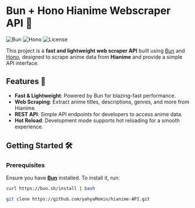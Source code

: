 # Bun + Hono Hianime Webscraper API 🚀

![Bun](https://img.shields.io/badge/bun-fast--runtime-blue)
![Hono](https://img.shields.io/badge/hono-ultrafast--framework-green)
![License](https://img.shields.io/badge/license-MIT-brightgreen)

This project is a **fast and lightweight web scraper API** built using [Bun](https://bun.sh/) and [Hono](https://hono.dev/), designed to scrape anime data from **Hianime** and provide a simple API interface.

## Features 🌟

-  **Fast & Lightweight**: Powered by Bun for blazing-fast performance.
-  **Web Scraping**: Extract anime titles, descriptions, genres, and more from Hianime.
-  **REST API**: Simple API endpoints for developers to access anime data.
-  **Hot Reload**: Development mode supports hot reloading for a smooth experience.

## Getting Started 🛠️

### Prerequisites

Ensure you have **[Bun](https://bun.sh/)** installed. To install it, run:

```bash
curl https://bun.sh/install | bash
```

```bash
git clone https://github.com/yahyaMomin/hianime-API.git
```
